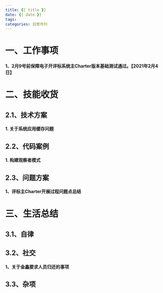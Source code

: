 ```yaml
---
title: {{ title }}
date: {{ date }}
tags:
categories: 日常月刊
---
```


# 一、工作事项
#### 1、2月9号前保障电子开评标系统主Charter版本基础测试通过。【2021年2月4日】


<!--more-->

# 二、技能收货

## 2.1、技术方案
#### 1. 关于系统应用缓存问题


## 2.2、代码案例
#### 1. 构建观察者模式


## 2.3、问题方案
#### 1、评标主Charter开展过程问题点总结


# 三、生活总结

## 3.1、自律

## 3.2、社交
#### 1、关于金鑫要求人员归还的事项


## 3.3、杂项

